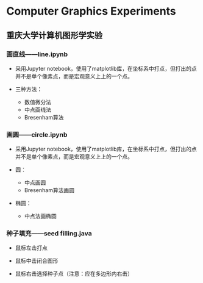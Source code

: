 # Computer Graphics Experiments
## 重庆大学计算机图形学实验

### 画直线——line.ipynb

* 采用Jupyter notebook，使用了matplotlib库，在坐标系中打点，但打出的点并不是单个像素点，而是宏观意义上上的一个点。

* 三种方法：
	* 数值微分法
	* 中点画线法
	* Bresenham算法
### 画圆——circle.ipynb

* 采用Jupyter notebook，使用了matplotlib库，在坐标系中打点，但打出的点并不是单个像素点，而是宏观意义上上的一个点。

*  圆：
	* 中点画圆
	* Bresenham算法画圆

* 椭圆：
	* 中点法画椭圆

### 种子填充——seed filling.java
* 鼠标左击打点

* 鼠标中击闭合图形

* 鼠标右击选择种子点（注意：应在多边形内右击）
